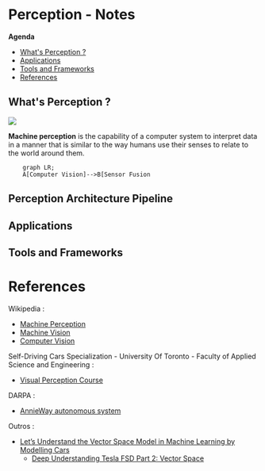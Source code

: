 # Perception - Notes

**Agenda**
- [What's Perception ?](#whats-perception-)
- [Applications](#applications)
- [Tools and Frameworks](#tools-and-frameworks)
- [References](#references)


## What's Perception ? 

![](https://media.licdn.com/dms/image/C5612AQGM2cTqtwJuIg/article-inline_image-shrink_1000_1488/0/1521484871946?e=1688601600&v=beta&t=-QnQ14zWi4LA3MWEWb6np9qu-6QFJbhhXlaU7ChRmYY)

**Machine perception** is the capability of a computer system to interpret data in a manner that is similar to the way humans use their senses to relate to the world around them.

```mermaid
    graph LR;
    A[Computer Vision]-->B[Sensor Fusion
```

## Perception Architecture Pipeline

## Applications

## Tools and Frameworks

# References

Wikipedia : 
- [Machine Perception](https://en.wikipedia.org/wiki/Machine_perception)
- [Machine Vision](https://en.wikipedia.org/wiki/Machine_vision)
- [Computer Vision](https://en.wikipedia.org/wiki/Computer_vision)

Self-Driving Cars Specialization - University Of Toronto - Faculty of Applied Science and Engineering : 
- [Visual Perception Course](https://github.com/afondiel/Self-Driving-Cars-Specialization-Coursera/tree/main/Course3-Visual-Perception-for-Self-Driving-Cars)

DARPA : 
- [AnnieWay autonomous system](https://github.com/afondiel/Self-Driving-Cars-Specialization-Coursera/blob/main/Course1-Introduction-to-Self-Driving-Cars/resources/AnnieWay-autonomous-system-paper-karlsruhe-university-germany-2008-long-version.pdf)

Outros : 
- [Let’s Understand the Vector Space Model in Machine Learning by Modelling Cars](https://towardsdatascience.com/lets-understand-the-vector-space-model-in-machine-learning-by-modelling-cars-b60a8df6684f)
  - [Deep Understanding Tesla FSD Part 2: Vector Space](https://saneryee-studio.medium.com/deep-understanding-tesla-fsd-part-2-vector-space-2964bfc10b17#:~:text=Tesla%20calls%20this%203D%20space,then%20visualized%20in%20this%20space.)